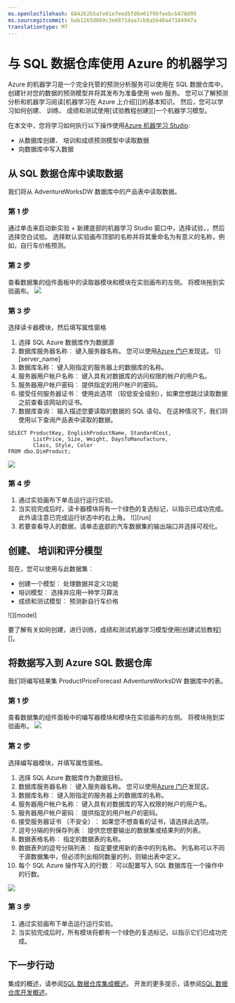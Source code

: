 ```yaml
---
ms.openlocfilehash: 684262b5afe61efeed5fd6e61f9bfeebcb478d95
ms.sourcegitcommit: bab1265d669c3e6871daa7cb8a5640a47104947a
translationtype: MT
---
```

<properties
   pageTitle="与 SQL 数据仓库使用 Azure 机器学习 |Microsoft Azure"
   description="开发解决方案与 Azure SQL 数据仓库使用 Azure 机器学习的教程。"
   services="sql-data-warehouse"
   documentationCenter="NA"
   authors="sahaj08"
   manager="barbkess"
   editor=""/>

<tags
   ms.service="sql-data-warehouse"
   ms.devlang="NA"
   ms.topic="article"
   ms.tgt_pltfrm="NA"
   ms.workload="data-services"
   ms.date="06/23/2015"
   ms.author="sahajs"/>

# 与 SQL 数据仓库使用 Azure 的机器学习

Azure 的机器学习是一个完全托管的预测分析服务可以使用在 SQL 数据仓库中，创建针对您的数据的预测模型并将其发布为准备使用 web 服务。 您可以了解预测分析和机器学习阅读[机器学习在 Azure 上介绍][]的基本知识。  然后，您可以学习如何创建、 训练、 成绩和测试使用[试验教程创建][]一个机器学习模型。

在本文中，您将学习如何执行以下操作使用[Azure 机器学习 Studio][]:
-   从数据库创建、 培训和成绩预测模型中读取数据 
-   向数据库中写入数据 


## 从 SQL 数据仓库中读取数据

我们将从 AdventureWorksDW 数据库中的产品表中读取数据。

### 第 1 步
通过单击来启动新实验 + 新建底部的机器学习 Studio 窗口中，选择试验，，然后选择空白试验。 选择默认实验画布顶部的名称并将其重命名为有意义的名称，例如，自行车价格预测。

### 第 2 步
查看数据集的组件面板中的读取器模块和模块在实验画布的左侧。 将模块拖到实验画布。
![][drag_reader]

### 第 3 步
选择读卡器模块，然后填写属性窗格
1. 选择 SQL Azure 数据库作为数据源
2. 数据库服务器名称︰ 键入服务器名称。 您可以使用[Azure 门户][]发现这。
![][server_name]
3. 数据库名称︰ 键入刚指定的服务器上的数据库的名称。 
4. 服务器用户帐户名称︰ 键入具有对数据库的访问权限的帐户的用户名。 
5. 服务器用户帐户密码︰ 提供指定的用户帐户的密码。
6.  接受任何服务器证书︰ 使用此选项 （较低安全级别），如果您想跳过读取数据之前查看该网站的证书。
7.  数据库查询︰ 输入描述您要读取的数据的 SQL 语句。 在这种情况下，我们将使用以下查询产品表中读取的数据。


```
SELECT ProductKey, EnglishProductName, StandardCost,
        ListPrice, Size, Weight, DaysToManufacture,
        Class, Style, Color
FROM dbo.DimProduct;
```

![][reader_properties]

### 第 4 步
1. 通过实验画布下单击运行运行实验。
2. 当实验完成后时，读卡器模块将有一个绿色的复选标记，以指示已成功完成。 此外请注意已完成运行状态中的右上角。
![][run]
3. 若要查看导入的数据，请单击底部的汽车数据集的输出端口并选择可视化。

## 创建、 培训和评分模型
现在，您可以使用与此数据集︰
-   创建一个模型︰ 处理数据并定义功能
-   培训模型︰ 选择并应用一种学习算法
-   成绩和测试模型︰ 预测新自行车价格
    
![][model]

要了解有关如何创建，进行训练，成绩和测试机器学习模型使用[创建试验教程][]。

## 将数据写入到 Azure SQL 数据仓库

我们将编写结果集 ProductPriceForecast AdventureWorksDW 数据库中的表。

### 第 1 步
查看数据集的组件面板中的编写器模块和模块在实验画布的左侧。 将模块拖到实验画布。
![][drag_writer]

### 第 2 步
选择编写器模块，并填写属性窗格。
1. 选择 SQL Azure 数据库作为数据目标。
2. 数据库服务器名称︰ 键入服务器名称。 您可以使用[Azure 门户][]发现这。 
3. 数据库名称︰ 键入刚指定的服务器上的数据库的名称。 
4. 服务器用户帐户名称︰ 键入具有对数据库的写入权限的帐户的用户名。 
5. 服务器用户帐户密码︰ 提供指定的用户帐户的密码。
6. 接受服务器证书 （不安全）︰ 如果您不想查看的证书，请选择此选项。
7. 逗号分隔的列保存列表︰ 提供您想要输出的数据集或结果列的列表。
8. 数据表格名称︰ 指定的数据表的名称。
9. 数据表列的逗号分隔列表︰ 指定要使用新的表中的列名称。 列名称可以不同于源数据集中，但必须列出相同数量的列，则输出表中定义。
10. 每个 SQL Azure 操作写入的行数︰ 可以配置写入 SQL 数据库在一个操作中的行数。

![][writer_properties]

### 第 3 步
1. 通过实验画布下单击运行运行实验。
2. 当实验完成后时，所有模块将都有一个绿色的复选标记，以指示它们已成功完成。 



## 下一步行动
集成的概述，请参阅[SQL 数据仓库集成概述][]。
开发的更多提示，请参阅[SQL 数据仓库开发概述][]。

<!--Image references-->
[drag_reader]:./media/sql-data-warehouse-integrate-azure-machine-learning/ml-drag-reader.png
[服务器名称]:./media/sql-data-warehouse-integrate-azure-machine-learning/dw-server-name.png
[reader_properties]:./media/sql-data-warehouse-integrate-azure-machine-learning/ml-reader-properties.png
[运行]:./media/sql-data-warehouse-integrate-azure-machine-learning/ml-finished-running.png
[模型]:./media/sql-data-warehouse-integrate-azure-machine-learning/ml-create-train-score-model.png
[drag_writer]:./media/sql-data-warehouse-integrate-azure-machine-learning/ml-drag-writer.png
[writer_properties]:./media/sql-data-warehouse-integrate-azure-machine-learning/ml-writer-properties.png


<!--Article references-->

[SQL 数据仓库开发概述]:  ./sql-data-warehouse-overview-develop/
[SQL 数据仓库集成概述]:  ./sql-data-warehouse-overview-integration/
[创建实验教程]: ./machine-learning-create-experiment/
[机器学习在 Azure 上简介]: ./machine-learning-what-is-machine-learning/
[Azure 机器学习 Studio]: https://studio.azureml.net/Home
[Azure 门户]: https://portal.azure.com/

<!--MSDN references-->

<!--Other Web references-->
[Azure 机器学习文档]: http://azure.microsoft.com/documentation/services/machine-learning/

